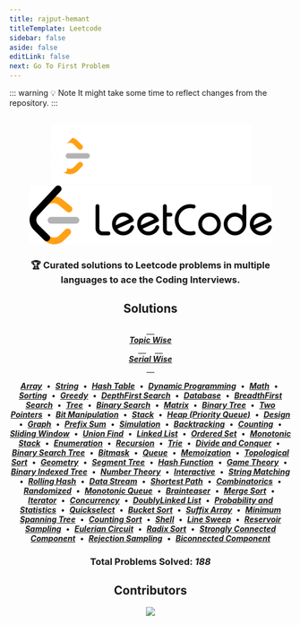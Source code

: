 ```yaml
---
title: rajput-hemant
titleTemplate: Leetcode
sidebar: false
aside: false
editLink: false
next: Go To First Problem
---
```


<script setup>
import { useData } from 'vitepress'

const { isDark } = useData();
</script>

::: warning 💡 Note
It might take some time to reflect changes from the repository.
:::

<br>

<div align="center">

<img v-if="isDark" src="/dark.png" />
<img v-else src="/light.png" />

### 🏆 Curated solutions to Leetcode problems in multiple languages to ace the Coding Interviews.

## Solutions

[<Badge type="warning"> <br> **_Topic Wise_** <br> </Badge>][topicwise] &nbsp;&nbsp;
[<Badge type="warning"> <br> **_Serial Wise_** <br> </Badge>][serialwise]

[**_Array_**][array] &nbsp;•&nbsp;
[**_String_**][string] &nbsp;•&nbsp;
[**_Hash Table_**][hash table] &nbsp;•&nbsp;
[**_Dynamic Programming_**][dynamic programming] &nbsp;•&nbsp;
[**_Math_**][math] &nbsp;•&nbsp;
[**_Sorting_**][sorting] &nbsp;•&nbsp;
[**_Greedy_**][greedy] &nbsp;•&nbsp;
[**_DepthFirst Search_**][depth-first search] &nbsp;•&nbsp;
[**_Database_**][database] &nbsp;•&nbsp;
[**_BreadthFirst Search_**][breadth-first search] &nbsp;•&nbsp;
[**_Tree_**][tree] &nbsp;•&nbsp;
[**_Binary Search_**][binary search] &nbsp;•&nbsp;
[**_Matrix_**][matrix] &nbsp;•&nbsp;
[**_Binary Tree_**][binary tree] &nbsp;•&nbsp;
[**_Two Pointers_**][two pointers] &nbsp;•&nbsp;
[**_Bit Manipulation_**][bit manipulation] &nbsp;•&nbsp;
[**_Stack_**][stack] &nbsp;•&nbsp;
[**_Heap (Priority Queue)_**][heap] &nbsp;•&nbsp;
[**_Design_**][design] &nbsp;•&nbsp;
[**_Graph_**][graph] &nbsp;•&nbsp;
[**_Prefix Sum_**][prefix sum] &nbsp;•&nbsp;
[**_Simulation_**][simulation] &nbsp;•&nbsp;
[**_Backtracking_**][backtracking] &nbsp;•&nbsp;
[**_Counting_**][counting] &nbsp;•&nbsp;
[**_Sliding Window_**][sliding window] &nbsp;•&nbsp;
[**_Union Find_**][union find] &nbsp;•&nbsp;
[**_Linked List_**][linked list] &nbsp;•&nbsp;
[**_Ordered Set_**][ordered set] &nbsp;•&nbsp;
[**_Monotonic Stack_**][monotonic stack] &nbsp;•&nbsp;
[**_Enumeration_**][enumeration] &nbsp;•&nbsp;
[**_Recursion_**][recursion] &nbsp;•&nbsp;
[**_Trie_**][trie] &nbsp;•&nbsp;
[**_Divide and Conquer_**][divide and conquer] &nbsp;•&nbsp;
[**_Binary Search Tree_**][binary search tree] &nbsp;•&nbsp;
[**_Bitmask_**][bitmask] &nbsp;•&nbsp;
[**_Queue_**][queue] &nbsp;•&nbsp;
[**_Memoization_**][memoization] &nbsp;•&nbsp;
[**_Topological Sort_**][topological sort] &nbsp;•&nbsp;
[**_Geometry_**][geometry] &nbsp;•&nbsp;
[**_Segment Tree_**][segment tree] &nbsp;•&nbsp;
[**_Hash Function_**][hash function] &nbsp;•&nbsp;
[**_Game Theory_**][game theory] &nbsp;•&nbsp;
[**_Binary Indexed Tree_**][binary indexed tree] &nbsp;•&nbsp;
[**_Number Theory_**][number theory] &nbsp;•&nbsp;
[**_Interactive_**][interactive] &nbsp;•&nbsp;
[**_String Matching_**][string matching] &nbsp;•&nbsp;
[**_Rolling Hash_**][rolling hash] &nbsp;•&nbsp;
[**_Data Stream_**][data stream] &nbsp;•&nbsp;
[**_Shortest Path_**][shortest path] &nbsp;•&nbsp;
[**_Combinatorics_**][combinatorics] &nbsp;•&nbsp;
[**_Randomized_**][randomized] &nbsp;•&nbsp;
[**_Monotonic Queue_**][monotonic queue] &nbsp;•&nbsp;
[**_Brainteaser_**][brainteaser] &nbsp;•&nbsp;
[**_Merge Sort_**][merge sort] &nbsp;•&nbsp;
[**_Iterator_**][iterator] &nbsp;•&nbsp;
[**_Concurrency_**][concurrency] &nbsp;•&nbsp;
[**_DoublyLinked List_**][doubly-linked list] &nbsp;•&nbsp;
[**_Probability and Statistics_**][probability and statistics] &nbsp;•&nbsp;
[**_Quickselect_**][quickselect] &nbsp;•&nbsp;
[**_Bucket Sort_**][bucket sort] &nbsp;•&nbsp;
[**_Suffix Array_**][suffix array] &nbsp;•&nbsp;
[**_Minimum Spanning Tree_**][minimum spanning tree] &nbsp;•&nbsp;
[**_Counting Sort_**][counting sort] &nbsp;•&nbsp;
[**_Shell_**][shell] &nbsp;•&nbsp;
[**_Line Sweep_**][line sweep] &nbsp;•&nbsp;
[**_Reservoir Sampling_**][reservoir sampling] &nbsp;•&nbsp;
[**_Eulerian Circuit_**][eulerian circuit] &nbsp;•&nbsp;
[**_Radix Sort_**][radix sort] &nbsp;•&nbsp;
[**_Strongly Connected Component_**][strongly connected component] &nbsp;•&nbsp;
[**_Rejection Sampling_**][rejection sampling] &nbsp;•&nbsp;
[**_Biconnected Component_**][biconnected component]

### **Total Problems Solved: _188_**

## Contributors

[![][contributors]][contributors-graph]

<!----------------------------------{ Images }--------------------------------->

[contributors]: https://contrib.rocks/image?repo=rajput-hemant/leetcode&max=500
[contributors-graph]: https://github.com/rajput-hemant/leetcode/graphs/contributors

</div>

<!----------------------------------{ Images }--------------------------------->

[contributors]: https://contrib.rocks/image?repo=rajput-hemant/leetcode&max=500
[contributors-graph]: https://github.com/rajput-hemant/leetcode/graphs/contributors

<!-----------------------------------{ Mics }---------------------------------->

[leetcode]: https://github.com/rajput-hemant/leetcode
[topicwise]: ./TOPICWISE.md
[serialwise]: ./SERIALWISE.md

<!----------------------------------{ Topics }--------------------------------->

[array]: ./TOPICWISE.md#array
[string]: ./TOPICWISE.md#string
[hash table]: ./TOPICWISE.md#hash-table
[dynamic programming]: ./TOPICWISE.md#dynamic-programming
[math]: ./TOPICWISE.md#math
[sorting]: ./TOPICWISE.md#sorting
[greedy]: ./TOPICWISE.md#greedy
[depth-first search]: ./TOPICWISE.md#depth-first-search
[database]: ./TOPICWISE.md#database
[breadth-first search]: ./TOPICWISE.md#breadth-first-search
[tree]: ./TOPICWISE.md#tree
[binary search]: ./TOPICWISE.md#binary-search
[matrix]: ./TOPICWISE.md#matrix
[binary tree]: ./TOPICWISE.md#binary-tree
[two pointers]: ./TOPICWISE.md#two-pointers
[bit manipulation]: ./TOPICWISE.md#bit-manipulation
[stack]: ./TOPICWISE.md#stack
[heap ]: ./TOPICWISE.md#heap-priority-queue
[design]: ./TOPICWISE.md#design
[graph]: ./TOPICWISE.md#graph
[prefix sum]: ./TOPICWISE.md#prefix-sum
[simulation]: ./TOPICWISE.md#simulation
[backtracking]: ./TOPICWISE.md#backtracking
[counting]: ./TOPICWISE.md#counting
[sliding window]: ./TOPICWISE.md#sliding-window
[union find]: ./TOPICWISE.md#union-find
[linked list]: ./TOPICWISE.md#linked-list
[ordered set]: ./TOPICWISE.md#ordered-set
[monotonic stack]: ./TOPICWISE.md#monotonic-stack
[enumeration]: ./TOPICWISE.md#enumeration
[recursion]: ./TOPICWISE.md#recursion
[trie]: ./TOPICWISE.md#trie
[divide and conquer]: ./TOPICWISE.md#divide-and-conquer
[binary search tree]: ./TOPICWISE.md#binary-search-tree
[bitmask]: ./TOPICWISE.md#bitmask
[queue]: ./TOPICWISE.md#queue
[memoization]: ./TOPICWISE.md#memoization
[topological sort]: ./TOPICWISE.md#topological-sort
[geometry]: ./TOPICWISE.md#geometry
[segment tree]: ./TOPICWISE.md#segment-tree
[hash function]: ./TOPICWISE.md#hash-function
[game theory]: ./TOPICWISE.md#game-theory
[binary indexed tree]: ./TOPICWISE.md#binary-indexed-tree
[number theory]: ./TOPICWISE.md#number-theory
[interactive]: ./TOPICWISE.md#interactive
[string matching]: ./TOPICWISE.md#string-matching
[rolling hash]: ./TOPICWISE.md#rolling-hash
[data stream]: ./TOPICWISE.md#data-stream
[shortest path]: ./TOPICWISE.md#shortest-path
[combinatorics]: ./TOPICWISE.md#combinatorics
[randomized]: ./TOPICWISE.md#randomized
[monotonic queue]: ./TOPICWISE.md#monotonic-queue
[brainteaser]: ./TOPICWISE.md#brainteaser
[merge sort]: ./TOPICWISE.md#merge-sort
[iterator]: ./TOPICWISE.md#iterator
[concurrency]: ./TOPICWISE.md#concurrency
[doubly-linked list]: ./TOPICWISE.md#doubly-linked-list
[probability and statistics]: ./TOPICWISE.md#probability-and-statistics
[quickselect]: ./TOPICWISE.md#quickselect
[bucket sort]: ./TOPICWISE.md#bucket-sort
[suffix array]: ./TOPICWISE.md#suffix-array
[minimum spanning tree]: ./TOPICWISE.md#minimum-spanning-tree
[counting sort]: ./TOPICWISE.md#counting-sort
[shell]: ./TOPICWISE.md#shell
[line sweep]: ./TOPICWISE.md#line-sweep
[reservoir sampling]: ./TOPICWISE.md#reservoir-sampling
[eulerian circuit]: ./TOPICWISE.md#eulerian-circuit
[radix sort]: ./TOPICWISE.md#radix-sort
[strongly connected component]: ./TOPICWISE.md#strongly-connected-component
[rejection sampling]: ./TOPICWISE.md#rejection-sampling
[biconnected component]: ./TOPICWISE.md#biconnected-component
